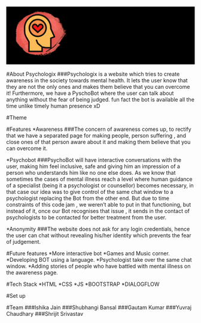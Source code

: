 ![banner](img/banner2.0.gif)

#About Psychologix
###Psychologix is a website which tries to create awareness in the society towards mental health. It lets the user know that they are not the only ones and makes them believe that you can overcome it! Furthermore, we have a PyschoBot where the user can talk about anything without the fear of being judged. fun fact the bot is available all the time unlike timely human presence xD


#Theme

#Features
*Awareness
###The concern of awareness comes up, to rectify that we have a separated page for making people, person suffering , and close ones of that person aware about it and making them believe that you can overcome it.

*Psychobot
###PsychoBot will have interactive conversations with the user, making him feel inclusive, safe and giving him an impression of a person who understands him like no one else does.
As we know that sometimes the cases of mental illness reach a level where human guidance of a specialist (being it a psychologist or counsellor) becomes necessary, in that case our idea was to give control of the same chat window to a psychologist  replacing the Bot from the other end. But due to time constraints of this code jam , we  weren’t able to put in that functioning, but instead of it, once our Bot recognises that issue , it sends in the contact of psychologists to be contacted for better treatment from the user.

*Anonymity
###The website does not ask for any login credentials, hence the user can chat without revealing his/her identity which prevents the fear of judgement.


#Future features
*More interactive bot
*Games and Music corner.
*Developing BOT using a language. 
*Psychologist take over the same chat window.
*Adding stories of people who have battled with mental illness on the awareness page.


#Tech Stack
*HTML
*CSS
*JS
*BOOTSTRAP
*DIALOGFLOW

#Set up

#Team
###Ishika Jain
###Shubhangi Bansal
###Gautam Kumar
###Yuvraj Chaudhary
###Shrijit Srivastav

